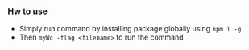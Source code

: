 ### Hw to use 
- Simply run command by installing package globally using 
`npm i -g`
- Then `myWc -flag <filename>` to run the command